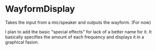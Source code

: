 WayformDisplay
==============

Takes the input from a mic/speaker and outputs the wayform. (For now)

I plan to add the basic "special effects" for lack of a better name for it. 
It basically specifies the amount of each frequency and displays it in a graphical fasion.
